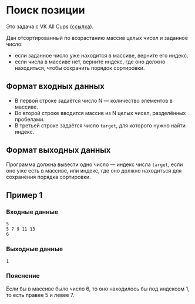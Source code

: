 # Поиск позиции

Это задача с VK All Cups ([ссылка](https://cups.online/ru/workareas/education_2277/1230/2390/)).

Дан отсортированный по возрастанию массив целых чисел и заданное число:
- если заданное число уже находится в массиве, верните его индекс.
- если числа в массиве нет, верните индекс, где оно должно находиться, чтобы сохранить порядок сортировки.

## Формат входных данных

- В первой строке задаётся число N — количество элементов в массиве.
- Во второй строке вводится массив из N целых чисел, разделённых пробелами.
- В третьей строке задаётся число `target`, для которого нужно найти индекс.

## Формат выходных данных

Программа должна вывести одно число — индекс числа `target`, если оно уже есть в массиве, или индекс, где оно должно находиться для сохранения порядка сортировки.

## Пример 1

### Входные данные

```
5
5 7 9 11 13
6
```

### Выходные данные

```
1
```

### Пояснение

Если бы в массиве было число 6, то оно находилось бы под индексом 1, то есть правее 5 и левее 7.